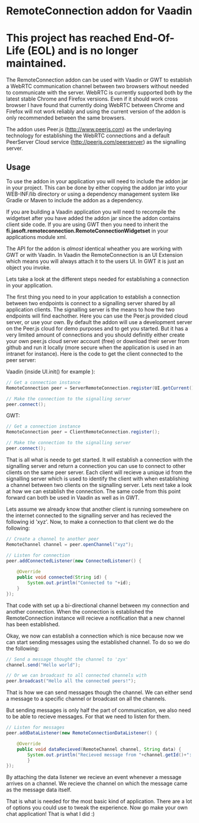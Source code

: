 # RemoteConnection addon for Vaadin

# This project has reached End-Of-Life (EOL) and is no longer maintained.

The RemoteConnection addon can be used with Vaadin or GWT to establish a WebRTC communication channel between two browsers without needed to communicate with the server. WebRTC is currently supported both by the latest stable Chrome and Firefox versions. Even if it should work cross browser I have found that currently doing WebRTC between Chrome and Firefox will not work reliably and using the current version of the addon is only recommended between the same browsers.

The addon uses Peer.js (http://www.peerjs.com) as the underlaying technology for establishing the WebRTC connections and a default PeerServer Cloud service (http://peerjs.com/peerserver) as the signalling server.

Usage
-----
To use the addon in your application you will need to include the addon jar in your project. This can be done by either copying the addon jar into your WEB-INF/lib directory or using a dependency management system like Gradle or Maven to include the addon as a dependency. 

If you are building a Vaadin application you will need to recompile the widgetset after you have added the addon jar since the addon contains client side code. If you are using GWT then you need to inherit the **fi.jasoft.remoteconnection.RemoteConnectionWidgetset** in your applications module xml.

The API for the addon is *almost* identical wheather you are working with GWT or with Vaadin. In Vaadin the RemoteConnection is an UI Extension which means you will always attach it to the users UI. In GWT it is just an object you invoke. 

Lets take a look at the different steps needed for establishing a connection in your application.

The first thing you need to in your application to establish a connection between two endpoints is connect to a signalling server shared by all application clients. The signalling server is the means to how the two endpoints will find eachother. Here you can use the Peer.js provided cloud server, or use your own. By default the addon will use a development server on the Peer.js cloud for demo purposes and to get you started. But it has a very limited amount of connections and you should definitly either create your own peer.js cloud server account (free) or download their server from github and run it locally (more secure when the application is used in an intranet for instance). Here is the code to get the client connected to the peer server:

Vaadin (inside UI.init() for example ):
```java
// Get a connection instance
RemoteConnection peer = ServerRemoteConnection.register(UI.getCurrent());

// Make the connection to the signalling server
peer.connect();
```

GWT:
```java
// Get a connection instance
RemoteConnection peer = ClientRemoteConnection.register();

// Make the connection to the signalling server
peer.connect();
```

That is all what is neede to get started. It will establish a connection with the signalling server and return a connection you can use to connect to other clients on the same peer server. Each client will recieve a unique id from the signalling server which is used to identify the client with when establishing a channel between two clients on the signalling server. Lets next take a look at how we can establish the connection. The same code from this point forward can both be used in Vaadin as well as in GWT.

Lets assume we already know that another client is running somewhere on the internet connected to the signalling server and has recieved the following id 'xyz'. Now, to make a connection to that client we do the following:

```java
// Create a channel to another peer
RemoteChannel channel = peer.openChannel("xyz");

// Listen for connection
peer.addConnectedListener(new ConnectedListener() {
			
	@Override
	public void connected(String id) {
		System.out.println("Connected to "+id);				
	}
});
```

That code with set up a bi-directional channel between my connection and another connection. When the connection is established the RemoteConnection instance will recieve a notification that a new channel has been established.

Okay, we now can establish a connection which is nice because now we can start sending messages using the established channel. To do so we do the following:

```java
// Send a message thought the channel to 'zyx'
channel.send("Hello world");

// Or we can broadcast to all connected channels with
peer.broadcast("Hello all the connected peers!");

```

That is how we can send messages though the channel. We can either send a message to a specific channel or broadcast on all the channels. 

But sending messages is only half the part of communication, we also need to be able to recieve messages. For that we need to listen for them.

```java
// Listen for messages
peer.addDataListener(new RemoteConnectionDataListener() {                                        

	@Override
	public void dataRecieved(RemoteChannel channel, String data) {
		System.out.println("Recieved message from "+channel.getId()+": "+data);                           
        }
});
```

By attaching the data listener we recieve an event whenever a message arrives on a channel. We recieve the channel on which the message came as the message data itself. 

That is what is needed for the most basic kind of application. There are a lot of options you could use to tweak the experience. Now go make your own chat application! That is what I did :)




 






